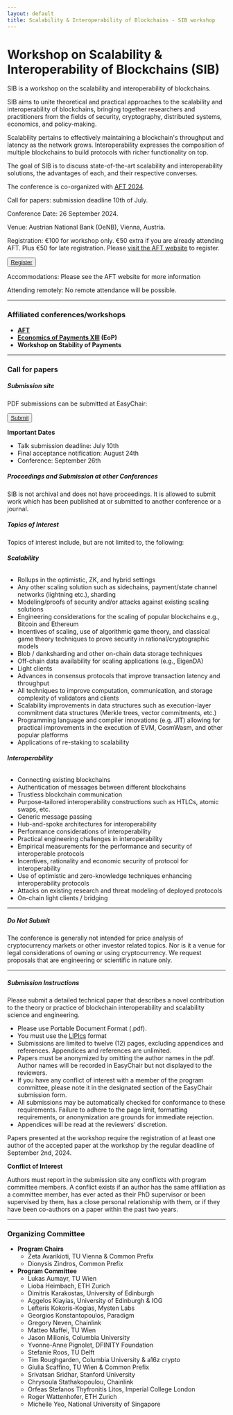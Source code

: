 ```yaml
---
layout: default
title: Scalability & Interoperability of Blockchains - SIB workshop
---
```


<!-----



Conversion time: 0.81 seconds.


Using this Markdown file:

1. Paste this output into your source file.
2. See the notes and action items below regarding this conversion run.
3. Check the rendered output (headings, lists, code blocks, tables) for proper
   formatting and use a linkchecker before you publish this page.

Conversion notes:

* Docs to Markdown version 1.0β36
* Fri May 24 2024 06:54:45 GMT-0700 (PDT)
* Source doc: AFT 2024 workshop: SIB
----->



# Workshop on Scalability & Interoperability of Blockchains (SIB)

SIB is a workshop on the scalability and interoperability of blockchains.

SIB aims to unite theoretical and practical approaches to the scalability and interoperability of blockchains, bringing together researchers and practitioners from the fields of security, cryptography, distributed systems, economics, and policy-making.

Scalability pertains to effectively maintaining a blockchain's throughput and latency as the network grows. Interoperability expresses the composition of multiple blockchains to build protocols with richer functionality on top.

The goal of SIB is to discuss state-of-the-art scalability and interoperability solutions, the advantages of each, and their respective converses.

The conference is co-organized with [AFT 2024](https://aftconf.github.io/aft24/index.html).

Call for papers: submission deadline 10th of July.

Conference Date: 26 September 2024.

Venue: Austrian National Bank (OeNB), Vienna, Austria.

Registration: €100 for workshop only. €50 extra if you are already attending AFT. Plus €50 for late registration. Please [visit the AFT website](https://aftconf.github.io/aft24/index.html) to register.

<button>
    <a href='https://aftconf.github.io/aft24/index.html'>Register</a>
</button>

Accommodations: Please see the AFT website for more information

Attending remotely: No remote attendance will be possible.


---


### **Affiliated conferences/workshops**



* **[AFT](https://aftconf.github.io/aft24/index.html)**
* **[Economics of Payments XIII](https://www.oenb.at/Termine/2024/2024-09-25-27-economics-of-payments-xiii.html) (EoP)**
* **Workshop on Stability of Payments**


---


### **Call for papers**


##### **Submission site**

PDF submissions can be submitted at EasyChair:

<button>
    <a href='https://easychair.org/conferences/submission_new?a=33079892#%7Bfr:syA3SExcvKfq%7D'>Submit</a>
</button>

**Important Dates**



* Talk submission deadline: July 10th
* Final acceptance notification: August 24th
* Conference: September 26th


##### **Proceedings and Submission at other Conferences**

SIB is not archival and does not have proceedings. It is allowed to submit work which has been published at or submitted to another conference or a journal.


##### **Topics of Interest**

Topics of interest include, but are not limited to, the following:


###### **Scalability**



* Rollups in the optimistic, ZK, and hybrid settings
* Any other scaling solution such as sidechains, payment/state channel networks (lightning etc.), sharding
* Modeling/proofs of security and/or attacks against existing scaling solutions
* Engineering considerations for the scaling of popular blockchains e.g., Bitcoin and Ethereum
* Incentives of scaling, use of algorithmic game theory, and classical game theory techniques to prove security in rational/cryptographic models
* Blob / danksharding and other on-chain data storage techniques
* Off-chain data availability for scaling applications (e.g., EigenDA)
* Light clients
* Advances in consensus protocols that improve transaction latency and throughput
* All techniques to improve computation, communication, and storage complexity of validators and clients
* Scalability improvements in data structures such as execution-layer commitment data structures (Merkle trees, vector commitments, etc.)
* Programming language and compiler innovations (e.g. JIT) allowing for practical improvements in the execution of EVM, CosmWasm, and other popular platforms
* Applications of re-staking to scalability


###### **Interoperability**



* Connecting existing blockchains
* Authentication of messages between different blockchains
* Trustless blockchain communication
* Purpose-tailored interoperability constructions such as HTLCs, atomic swaps, etc.
* Generic message passing
* Hub-and-spoke architectures for interoperability
* Performance considerations of interoperability
* Practical engineering challenges in interoperability
* Empirical measurements for the performance and security of interoperable protocols
* Incentives, rationality and economic security of protocol for interoperability
* Use of optimistic and zero-knowledge techniques enhancing interoperability protocols
* Attacks on existing research and threat modeling of deployed protocols
* On-chain light clients / bridging


---


##### **Do Not Submit**

The conference is generally not intended for price analysis of cryptocurrency markets or other investor related topics. Nor is it a venue for legal considerations of owning or using cryptocurrency. We request proposals that are engineering or scientific in nature only.


---


##### **Submission Instructions**

Please submit a detailed technical paper that describes a novel contribution to the theory or practice of blockchain interoperability and scalability science and engineering.



* Please use Portable Document Format (.pdf).
* You must use the [LIPIcs](https://www.dagstuhl.de/en/publishing/series/details/LIPIcs) format
* Submissions are limited to twelve (12) pages, excluding appendices and references. Appendices and references are unlimited.
* Papers must be anonymized by omitting the author names in the pdf. Author names will be recorded in EasyChair but not displayed to the reviewers.
* If you have any conflict of interest with a member of the program committee, please note it in the designated section of the EasyChair submission form.
* All submissions may be automatically checked for conformance to these requirements. Failure to adhere to the page limit, formatting requirements, or anonymization are grounds for immediate rejection.
* Appendices will be read at the reviewers' discretion.

Papers presented at the workshop require the registration of at least one author of the accepted paper at the workshop by the regular deadline of September 2nd, 2024.

**Conflict of Interest**

Authors must report in the submission site any conflicts with program committee members. A conflict exists if an author has the same affiliation as a committee member, has ever acted as their PhD supervisor or been supervised by them, has a close personal relationship with them, or if they have been co-authors on a paper within the past two years.


---


### **Organizing Committee**

- **Program Chairs**
    - Zeta Avarikioti, TU Vienna & Common Prefix
    - Dionysis Zindros, Common Prefix
- **Program Committee**
    - Lukas Aumayr, TU Wien
    - Lioba Heimbach, ETH Zurich
    - Dimitris Karakostas, University of Edinburgh
    - Aggelos Kiayias, University of Edinburgh & IOG
    - Lefteris Kokoris-Kogias, Mysten Labs
    - Georgios Konstantopoulos, Paradigm
    - Gregory Neven, Chainlink
    - Matteo Maffei, TU Wien
    - Jason Milionis, Columbia University
    - Yvonne-Anne Pignolet, DFINITY Foundation
    - Stefanie Roos, TU Delft
    - Tim Roughgarden, Columbia University & a16z crypto
    - Giulia Scaffino, TU Wien & Common Prefix
    - Srivatsan Sridhar, Stanford University
    - Chrysoula Stathakopoulou, Chainlink
    - Orfeas Stefanos Thyfronitis Litos, Imperial College London
    - Roger Wattenhofer, ETH Zurich
    - Michelle Yeo, National University of Singapore